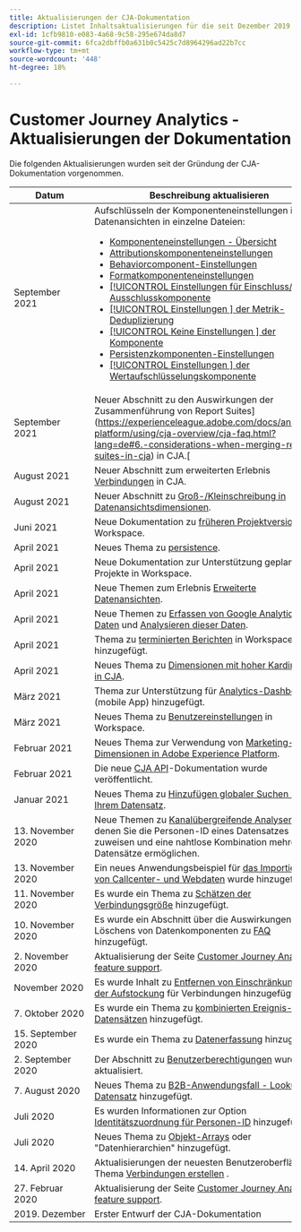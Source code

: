 ```yaml
---
title: Aktualisierungen der CJA-Dokumentation
description: Listet Inhaltsaktualisierungen für die seit Dezember 2019 erstellte Customer Journey Analytics-Dokumentation auf.
exl-id: 1cfb9810-e083-4a68-9c58-295e674da8d7
source-git-commit: 6fca2dbffb0a631b0c5425c7d8964296ad22b7cc
workflow-type: tm+mt
source-wordcount: '448'
ht-degree: 18%

---
```


# Customer Journey Analytics - Aktualisierungen der Dokumentation

Die folgenden Aktualisierungen wurden seit der Gründung der CJA-Dokumentation vorgenommen.

| Datum | Beschreibung aktualisieren |
| --- | --- |
| September 2021 | Aufschlüsseln der Komponenteneinstellungen in Datenansichten in einzelne Dateien:<ul><li>[ Komponenteneinstellungen - Übersicht](/help/data-views/component-settings/overview.md)</li><li>[ Attributionskomponenteneinstellungen](/help/data-views/component-settings/attribution.md)</li><li>[ Behaviorcomponent-Einstellungen](/help/data-views/component-settings/behavior.md)</li><li>[ Formatkomponenteneinstellungen](/help/data-views/component-settings/format.md)</li><li>[[!UICONTROL Einstellungen für Einschluss/] Ausschlusskomponente](/help/data-views/component-settings/include-exclude-values.md)</li><li>[[!UICONTROL Einstellungen ] der Metrik-Deduplizierung](/help/data-views/component-settings/metric-deduplication.md)</li><li>[[!UICONTROL Keine Einstellungen ] der Komponente](/help/data-views/component-settings/no-value-options.md)</li><li>[ Persistenzkomponenten-Einstellungen](/help/data-views/component-settings/persistence.md)</li><li>[[!UICONTROL Einstellungen ] der Wertaufschlüsselungskomponente](/help/data-views/component-settings/value-bucketing.md)</li></ul> |
| September 2021 | Neuer Abschnitt zu den Auswirkungen der Zusammenführung von Report Suites](https://experienceleague.adobe.com/docs/analytics-platform/using/cja-overview/cja-faq.html?lang=de#6.-considerations-when-merging-report-suites-in-cja) in CJA.[ |
| August 2021 | Neuer Abschnitt zum erweiterten Erlebnis [Verbindungen](https://experienceleague.adobe.com/docs/analytics-platform/using/cja-connections/manage-connections.html?lang=de) in CJA. |
| August 2021 | Neuer Abschnitt zu [Groß-/Kleinschreibung in Datenansichtsdimensionen](https://experienceleague.adobe.com/docs/analytics-platform/using/cja-dataviews/create-dataview.html?lang=de#configure-behavior-settings). |
| Juni 2021 | Neue Dokumentation zu [früheren Projektversionen](https://experienceleague.adobe.com/docs/analytics-platform/using/cja-workspace/build-workspace-project/save-projects.html?lang=en#previous-version) in Workspace. |
| April 2021 | Neues Thema zu [persistence](data-views/component-settings/persistence.md). |
| April 2021 | Neue Dokumentation zur Unterstützung geplanter Projekte in Workspace. |
| April 2021 | Neue Themen zum Erlebnis [Erweiterte Datenansichten](/help/data-views/data-views.md). |
| April 2021 | Neue Themen zu [Erfassen von Google Analytics-Daten](/help/use-cases/ga-to-cja.md) und [Analysieren dieser Daten](/help/use-cases/ga-to-cja-reporting.md). |
| April 2021 | Thema zu [terminierten Berichten](/help/analysis-workspace/curate-share/t-schedule-report.md) in Workspace hinzugefügt. |
| April 2021 | Neues Thema zu [Dimensionen mit hoher Kardinalität in CJA](/help/components/dimensions/high-cardinality.md). |
| März 2021 | Thema zur Unterstützung für [Analytics-Dashboards](/help/mobile-app/home.md) (mobile App) hinzugefügt. |
| März 2021 | Neues Thema zu [Benutzereinstellungen](/help/analysis-workspace/user-preferences.md) in Workspace. |
| Februar 2021 | Neues Thema zur Verwendung von [Marketing-Kanal-Dimensionen in Adobe Experience Platform](/help/use-cases/marketing-channels.md). |
| Februar 2021 | Die neue [CJA API](https://www.adobe.io/cja-apis/docs/)-Dokumentation wurde veröffentlicht. |
| Januar 2021 | Neues Thema zu [Hinzufügen globaler Suchen zu Ihrem Datensatz](/help/use-cases/global-lookups.md). |
| 13. November 2020 | Neue Themen zu [Kanalübergreifende Analysen](/help/connections/cca/overview.md), mit denen Sie die Personen-ID eines Datensatzes neu zuweisen und eine nahtlose Kombination mehrerer Datensätze ermöglichen. |
| 13. November 2020 | Ein neues Anwendungsbeispiel für [das Importieren von Callcenter- und Webdaten](/help/use-cases/call-center.md) wurde hinzugefügt. |
| 11. November 2020 | Es wurde ein Thema zu [Schätzen der Verbindungsgröße](/help/connections/estimate-connection-size.md) hinzugefügt. |
| 10. November 2020 | Es wurde ein Abschnitt über die Auswirkungen des Löschens von Datenkomponenten zu [FAQ](/help/getting-started/cja-faq.md) hinzugefügt. |
| 2. November 2020 | Aktualisierung der Seite [Customer Journey Analytics feature support](/help/getting-started/cja-aa.md). |
| November 2020 | Es wurde Inhalt zu [Entfernen von Einschränkungen bei der Aufstockung](https://experienceleague.adobe.com/docs/analytics-platform/using/cja-connections/create-connection.html?lang=en#backfill-historical-data) für Verbindungen hinzugefügt. |
| 7. Oktober 2020 | Es wurde ein Thema zu [kombinierten Ereignis-Datensätzen](/help/connections/combined-dataset.md) hinzugefügt. |
| 15. September 2020 | Es wurde ein Thema zu [Datenerfassung](/help/use-cases/data-ingestion.md) hinzugefügt. |
| 2. September 2020 | Der Abschnitt zu [Benutzerberechtigungen](https://experienceleague.adobe.com/docs/analytics-platform/using/cja-overview/cja-overview.html?lang=de) wurde aktualisiert. |
| 7. August 2020 | Neues Thema zu [B2B-Anwendungsfall - Lookup-Datensatz](/help/use-cases/b2b.md) hinzugefügt. |
| Juli 2020 | Es wurden Informationen zur Option [Identitätszuordnung für Personen-ID](https://experienceleague.adobe.com/docs/analytics-platform/using/cja-connections/create-connection.html?lang=de) hinzugefügt. |
| Juli 2020 | Neues Thema zu [Objekt-Arrays](/help/use-cases/object-arrays.md) oder &quot;Datenhierarchien&quot; hinzugefügt. |
| 14. April 2020 | Aktualisierungen der neuesten Benutzeroberfläche im Thema [Verbindungen erstellen](/help/connections/create-connection.md) . |
| 27. Februar 2020 | Aktualisierung der Seite [Customer Journey Analytics feature support](/help/getting-started/cja-aa.md). |
| 2019. Dezember | Erster Entwurf der CJA-Dokumentation |
